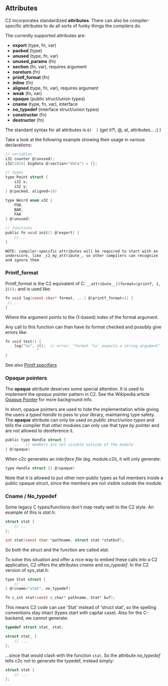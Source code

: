 ## Attributes

C2 incorporates standardized __attributes__. There can also be compiler-specific attributes
to do all sorts of funky things the compilers do.

The currently supported attributes are:

* __export__ (type, fn, var)
* __packed__ (type)
* __unused__ (type, fn, var)
* __unused_params__ (fn)
* __section__ (fn, var), requires argument
* __noreturn__ (fn)
* __printf_format__ (fn)
* __inline__ (fn)
* __aligned__ (type, fn, var), requires argument
* __weak__ (fn, var)
* __opaque__ (public struct/union types)
* __cname__ (type, fn, var), interface
* __no_typedef__ (interface struct/union types)
* __constructor__ (fn)
* __destructor__ (fn)

The standard syntax for all attributes is `@(  )`  (get it?!, @, at, attributes... ;) )

Take a look at the following example showing their usage in various declarations:

```c
// variables
i32 counter @(unused);
i32[1024] bigdata @(section="data") = {};

// types
type Point struct {
    i32 x;
    i32 y;
} @(packed, aligned=16)

type Weird enum u32 {
    FOO,
    BAR,
    FAA
} @(unused)

// functions
public fn void init() @(export) {
    // ..
}
```

`NOTE: compiler-specific attributes will be required to start with an underscore,
like _c2_my_attribute_, so other compilers can recognize and ignore them`

### Printf_format

Printf_format is the C2 equivalent of C:
```__attribute__((format=(printf, 1, 2)));``` and is used like:

```c
fn void log(const char* format, ...) @(printf_format=1) {
 // ..
}

```

Where the argument points to the (1-based) index of the format argument.

Any call to this function can than have its format checked and possibly give errors like:

```c
fn void test() {
    log("%s", 10);  // error: "format '%s' expects a string argument"
              ^
}

```

See also [Printf specifiers](../language/printf_specifiers/)


### Opaque pointers

The __opaque__ attribute deserves some special attention. It is used to implement
the *opaque pointer* pattern in C2. See the Wikipedia article
[Opaque Pointer](https://en.wikipedia.org/wiki/Opaque_pointer) for more background info.

In short, opaque pointers are used to hide the implementation while giving the users
a *typed handle* to
pass to your library, maintaining type safety. The __opaque__ attribute can only
be used on *public struct/union types* and tells the compiler that *other*
modules can only use that type *by pointer* and are not allowed to dereference it.

```c
public type Handle struct {
    ..   // members are not visible outside of the module
} @(opaque)
```

When c2c generates an *interface file* (eg. module.c2i), it will only generate:
```c
type Handle struct {} @(opaque)
```

Note that it is allowed to put other non-public types as full members inside
a public opaque struct, since the members are not visible outside the module.


### Cname / No\_typedef
Some legacy C types/functions don't map really well to the C2 style. An example
of this is _stat.h_:

```c
struct stat {
    // ...
};

int stat(const char *pathname, struct stat *statbuf);
```

So both the struct and the function are called _stat_.

To solve this situation and offer a nice way to embed these calls into a C2 application,
C2 offers the attributes *cname* and *no_typedef*. In the C2 version of sys\_stat.h:

```c
type Stat struct {
    // ...
} @(cname="stat", no_typedef)

fn c_int stat(const c_char* pathname, Stat* buf);
```

This means C2 code can use 'Stat' instead of 'struct stat', so the spelling conventions
stay intact (types start with capital case). Also for the C-backend, we cannot generate:
```c
typedef struct stat_ stat;

struct stat_ {
    // ...
};
```
...since that would clash with the function `stat`. So the attribute *no_typedef* tells c2c not
to generate the typedef, instead simply:
```c
struct stat {
    // ...
};
```

